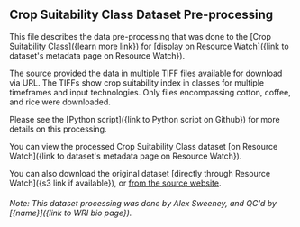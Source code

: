 ## Crop Suitability Class Dataset Pre-processing
This file describes the data pre-processing that was done to the [Crop Suitability Class]({learn more link}) for [display on Resource Watch]({link to dataset's metadata page on Resource Watch}).

The source provided the data in multiple TIFF files available for download via URL. The TIFFs show crop suitability 
index in classes for multiple timeframes and input technologies. Only files encompassing cotton, coffee, and rice were 
downloaded.

Please see the [Python script]({link to Python script on Github}) for more details on this processing.

You can view the processed Crop Suitability Class dataset [on Resource Watch]({link to dataset's metadata page on Resource Watch}).

You can also download the original dataset [directly through Resource Watch]({s3 link if available}), or [from the source website](https://gaez-data-portal-hqfao.hub.arcgis.com/pages/data-viewer).

###### Note: This dataset processing was done by Alex Sweeney, and QC'd by [{name}]({link to WRI bio page}).
